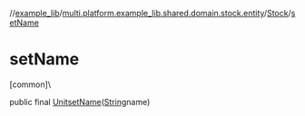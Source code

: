 //[example_lib](../../../index.md)/[multi.platform.example_lib.shared.domain.stock.entity](../index.md)/[Stock](index.md)/[setName](set-name.md)

# setName

[common]\

public final [Unit](https://kotlinlang.org/api/latest/jvm/stdlib/kotlin/-unit/index.html)[setName](set-name.md)([String](https://developer.android.com/reference/kotlin/java/lang/String.html)name)
